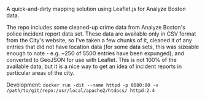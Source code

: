 A quick-and-dirty mapping solution using Leaflet.js for Analyze Boston data.

The repo includes some cleaned-up crime data from Analyze Boston's police incident report data set.  These data
are available only in CSV format from the City's website, so I've taken a few chunks of it, cleaned it of any
entries that did not have location data (for some data sets, this was sizeable enough to note - e.g. ~250 of
5500 entries have been expunged), and converted to GeoJSON for use with Leaflet.  This is not 100% of the 
available data, but it is a nice way to get an idea of incident reports in particular areas of the city.

Development:
`docker run -dit --name httpd -p 8080:80 -v /path/to/git/repo:/usr/local/apache2/htdocs/ httpd:2.4`
